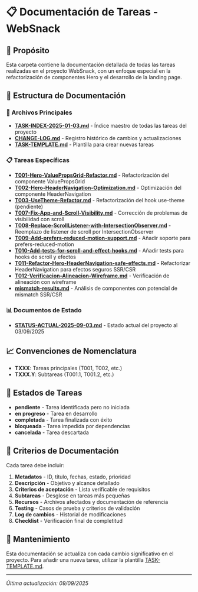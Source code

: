 # 📋 Documentación de Tareas - WebSnack

## 🎯 Propósito

Esta carpeta contiene la documentación detallada de todas las tareas realizadas en el proyecto WebSnack, con un enfoque especial en la refactorización de componentes Hero y el desarrollo de la landing page.

## 📂 Estructura de Documentación

### 📄 Archivos Principales

- **[TASK-INDEX-2025-01-03.md](./TASK-INDEX-2025-01-03.md)** - Índice maestro de todas las tareas del proyecto
- **[CHANGE-LOG.md](./CHANGE-LOG.md)** - Registro histórico de cambios y actualizaciones
- **[TASK-TEMPLATE.md](./TASK-TEMPLATE.md)** - Plantilla para crear nuevas tareas

### 📋 Tareas Específicas

- **[T001-Hero-ValuePropsGrid-Refactor.md](./T001-Hero-ValuePropsGrid-Refactor.md)** - Refactorización del componente ValuePropsGrid
- **[T002-Hero-HeaderNavigation-Optimization.md](./T002-Hero-HeaderNavigation-Optimization.md)** - Optimización del componente HeaderNavigation
- **[T003-UseTheme-Refactor.md](./T003-UseTheme-Refactor.md)** - Refactorización del hook use-theme (pendiente)
- **[T007-Fix-App-and-Scroll-Visibility.md](./T007-Fix-App-and-Scroll-Visibility.md)** - Corrección de problemas de visibilidad con scroll
- **[T008-Replace-ScrollListener-with-IntersectionObserver.md](./T008-Replace-ScrollListener-with-IntersectionObserver.md)** - Reemplazo de listener de scroll por IntersectionObserver
- **[T009-Add-prefers-reduced-motion-support.md](./T009-Add-prefers-reduced-motion-support.md)** - Añadir soporte para prefers-reduced-motion
- **[T010-Add-tests-for-scroll-and-effect-hooks.md](./T010-Add-tests-for-scroll-and-effect-hooks.md)** - Añadir tests para hooks de scroll y efectos
- **[T011-Refactor-Hero-HeaderNavigation-safe-effects.md](./T011-Refactor-Hero-HeaderNavigation-safe-effects.md)** - Refactorizar HeaderNavigation para efectos seguros SSR/CSR
- **[T012-Verificacion-Alineacion-Wireframe.md](./T012-Verificacion-Alineacion-Wireframe.md)** - Verificación de alineación con wireframe
- **[mismatch-results.md](./mismatch-results.md)** - Análisis de componentes con potencial de mismatch SSR/CSR

### 📊 Documentos de Estado

- **[STATUS-ACTUAL-2025-09-03.md](./STATUS-ACTUAL-2025-09-03.md)** - Estado actual del proyecto al 03/09/2025

## 📈 Convenciones de Nomenclatura

- **TXXX**: Tareas principales (T001, T002, etc.)
- **TXXX.Y**: Subtareas (T001.1, T001.2, etc.)

## 🎯 Estados de Tareas

- **pendiente** - Tarea identificada pero no iniciada
- **en progreso** - Tarea en desarrollo
- **completada** - Tarea finalizada con éxito
- **bloqueada** - Tarea impedida por dependencias
- **cancelada** - Tarea descartada

## 📝 Criterios de Documentación

Cada tarea debe incluir:

1. **Metadatos** - ID, título, fechas, estado, prioridad
2. **Descripción** - Objetivo y alcance detallado
3. **Criterios de aceptación** - Lista verificable de requisitos
4. **Subtareas** - Desglose en tareas más pequeñas
5. **Recursos** - Archivos afectados y documentación de referencia
6. **Testing** - Casos de prueba y criterios de validación
7. **Log de cambios** - Historial de modificaciones
8. **Checklist** - Verificación final de completitud

## 🔧 Mantenimiento

Esta documentación se actualiza con cada cambio significativo en el proyecto. Para añadir una nueva tarea, utilizar la plantilla [TASK-TEMPLATE.md](./TASK-TEMPLATE.md).

---

_Última actualización: 09/09/2025_
